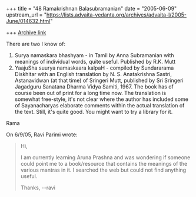 +++
title = "48 Ramakrishnan Balasubramanian"
date = "2005-06-09"
upstream_url = "https://lists.advaita-vedanta.org/archives/advaita-l/2005-June/014632.html"

+++
[Archive link](https://lists.advaita-vedanta.org/archives/advaita-l/2005-June/014632.html)

There are two I know of:

1. Surya namaskara bhashyam - in Tamil by Anna Subramanian with
meanings of individual words, quite useful. Published by R.K. Mutt
2. YaajuSha suurya namaskaara kalpaH - compiled by Sundararama
Diskhitar with an English translation by N. S. Anatakrishna Sastri,
Astanavidwan (at that time) of Sringeri Mutt, published by Sri
Sringeri Jagadguru Sanatana Dharma Vidya Samiti, 1967. The book has of
course been out of print for a long time now. The translation is
somewhat free-style, it's not clear where the author has included some
of Sayanacharyas elaborate comments within the actual translation of
the text. Still, it's quite good. You might want to try a library for
it.

Rama

On 6/9/05, Ravi Parimi <rparimi at gmail.com> wrote:
> Hi,
> 
> I am currently learning Aruna Prashna and was wondering if someone
> could point me to a book/resource that contains the meanings of the
> various mantras in it. I searched the web but could not find anything
> useful.
> 
> Thanks,
> --ravi

